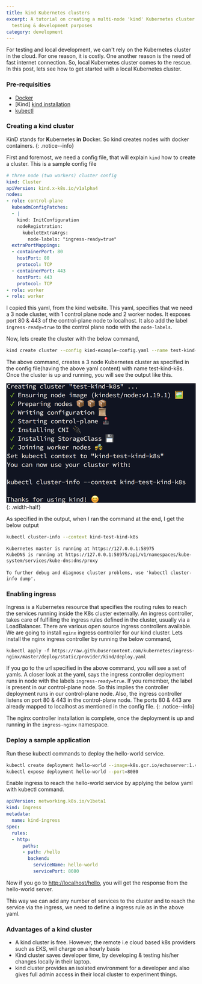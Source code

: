 ```yaml
---
title: kind Kubernetes clusters
excerpt: A tutorial on creating a multi-node 'kind' Kubernetes cluster in local for
  testing & development purposes
category: development
---
```


For testing and local development, we can't rely on the Kubernetes cluster in the cloud. For one reason, it is costly. One another reason is the need of fast internet connection. So, local Kubernetes cluster comes to the rescue. In this post, lets see how to get started with a local Kubernetes cluster. 

### Pre-requisities
- [Docker](https://docs.docker.com/engine/install/)
- [Kind] [kind installation]
- [kubectl](https://kubernetes.io/docs/tasks/tools/install-kubectl/)

### Creating a kind cluster
KinD stands for **K**ubernetes **in** **D**ocker. So kind creates nodes with docker containers.
{: .notice--info}

First and foremost, we need a config file, that will explain `kind` how to create a cluster. This is a sample config file
```yaml
# three node (two workers) cluster config
kind: Cluster
apiVersion: kind.x-k8s.io/v1alpha4
nodes:
- role: control-plane
  kubeadmConfigPatches:
  - |
    kind: InitConfiguration
    nodeRegistration:
      kubeletExtraArgs:
        node-labels: "ingress-ready=true"
  extraPortMappings:
  - containerPort: 80
    hostPort: 80
    protocol: TCP
  - containerPort: 443
    hostPort: 443
    protocol: TCP
- role: worker
- role: worker
```

I copied this yaml, from the kind website. This yaml, specifies that we need a 3 node cluster, with 1 control plane node and 2 worker nodes. It exposes port 80 & 443  of the control-plane node to localhost. It also add the label `ingress-ready=true` to the control plane node with the `node-labels`. 

Now, lets create the cluster with the below command,

```sh
kind create cluster --config kind-example-config.yaml --name test-kind-k8s
```
The above command, creates a 3 node Kubernetes cluster as specified in the config file(having the above yaml content) with name test-kind-k8s. Once the cluster is up and running, you will see the output like this.

![cluster creation output](/images/kindcluster/cluster-creation.png){: .width-half}

As specified in the output, when I ran the command at the end, I get the below output
```sh 
kubectl cluster-info --context kind-test-kind-k8s
```
```text
Kubernetes master is running at https://127.0.0.1:58975
KubeDNS is running at https://127.0.0.1:58975/api/v1/namespaces/kube-system/services/kube-dns:dns/proxy

To further debug and diagnose cluster problems, use 'kubectl cluster-info dump'.
```
### Enabling ingress
Ingress is a Kubernetes resource that specifies the routing rules to reach the services running inside the K8s cluster externally. An ingress controller, takes care of fulfilling the ingress rules defined in the cluster, usually via a LoadBalancer. There are various open source ingress controllers available. We are going to install `nginx` ingress controller for our kind cluster. Lets install the nginx ingress controller by running the below command,

```
kubectl apply -f https://raw.githubusercontent.com/kubernetes/ingress-nginx/master/deploy/static/provider/kind/deploy.yaml
```

If you go to the url specified in the above command, you will see a set of yamls. A closer look at the yaml, says the ingress controller deployment runs in node with the labels `ingress-ready=true`. If you remember, the label is present in our control-plane node. So this implies the controller deployment runs in our control-plane node. Also, the ingress controller listens on port 80 & 443 in the control-plane node. The ports 80 & 443 are already mapped to localhost as mentioned in the config file.
{: .notice--info}

The nginx controller installation is complete, once the deployment is up and running in the `ingress-nginx` namespace.
### Deploy a sample application 
Run these kubectl commands to deploy the hello-world service.
```sh
kubectl create deployment hello-world --image=k8s.gcr.io/echoserver:1.4
kubectl expose deployment hello-world --port=8080
```

Enable ingress to reach the hello-world service by applying the below yaml with kubectl command.

```yaml
apiVersion: networking.k8s.io/v1beta1
kind: Ingress
metadata:
  name: kind-ingress
spec:
  rules:
  - http:
      paths:
      - path: /hello
        backend:
          serviceName: hello-world
          servicePort: 8080
```

Now if you go to [http://localhost/hello](http://localhost/hello), you will get the response from the hello-world server.

This way we can add any number of services to the cluster and to reach the service via the ingress, we need to define a ingress rule as in the above yaml.
### Advantages of a kind cluster
- A kind cluster is free. However, the remote i.e cloud based k8s providers such as EKS, will charge on a hourly basis
- Kind cluster saves developer time, by developing & testing his/her changes locally in their laptop. 
- kind cluster provides an isolated environment for a developer and also gives full admin access in their local cluster to experiment things.

[kind installation]: https://kind.sigs.k8s.io/docs/user/quick-start/#installation
